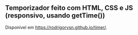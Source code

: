 ## Temporizador feito com HTML, CSS e JS (responsivo, usando getTime()) 
Disponível em https://rodrigorvsn.github.io/timer/.
